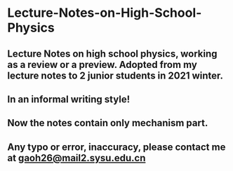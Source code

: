 # Lecture-Notes-on-High-School-Physics
## Lecture Notes on high school physics, working as a review or a preview. Adopted from my lecture notes to 2 junior students in 2021 winter.
## In an informal writing style!
## Now the notes contain only mechanism part.
## Any typo or error, inaccuracy, please contact me at gaoh26@mail2.sysu.edu.cn
